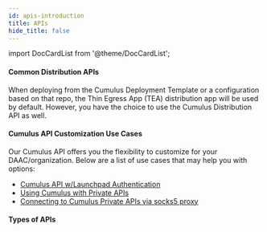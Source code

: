 ```yaml
---
id: apis-introduction
title: APIs
hide_title: false
---
```


import DocCardList from '@theme/DocCardList';

#### Common Distribution APIs
When deploying from the Cumulus Deployment Template or a configuration based on that repo, the Thin Egress App (TEA) distribution app will be used by default. However, you have the choice to use the Cumulus Distribution API as well.

#### Cumulus API Customization Use Cases

Our Cumulus API offers you the flexibility to customize for your DAAC/organization. Below are a list of use cases that may help you with options:

- [Cumulus API w/Launchpad Authentication](https://wiki.earthdata.nasa.gov/display/CUMULUS/Cumulus+API+with+Launchpad+Authentication)
- [Using Cumulus with Private APIs](https://wiki.earthdata.nasa.gov/display/CUMULUS/Using+Cumulus+with+Private+APIs)
- [Connecting to Cumulus Private APIs via socks5 proxy](https://wiki.earthdata.nasa.gov/display/CUMULUS/Connecting+to+Cumulus+Private+APIs+via+socks5+proxy)

#### Types of APIs
<DocCardList />